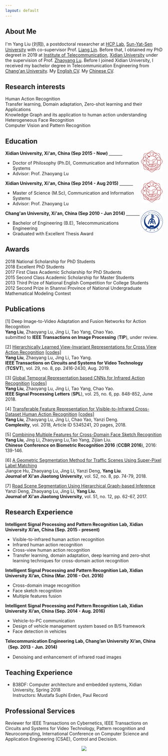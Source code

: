 ```yaml
---
layout: default
---
```

## About Me
I'm Yang Liu (刘阳), a postdoctoral researcher at [HCP Lab](http://www.sysu-hcp.net/home/), [Sun-Yat-Sen University](http://www.sysu.edu.cn/) with co-supervisor Prof. [Liang Lin](http://www.linliang.net/). Before that, I obtained my PhD degreet in 2019 at [Institute of Telecommunication](http://ste.xidian.edu.cn/), [Xidian University](https://www.xidian.edu.cn/) under the supervision of Prof. [Zhaoyang Lu](http://web.xidian.edu.cn/zhylu/). Before I joined Xidian University, I received my bachelor degree in Telecommunication Engineering from [Chang'an University](http://www.chd.edu.cn/). My [English CV](https://drive.google.com/open?id=1Zp2Nk_MW1x1_96nV6d4g1w8R2UspKcOY). My [Chinese CV](https://drive.google.com/open?id=1dJGqxSNH_pugJt5I__vWtuWRutw7sgEh).  

## Research interests
Human Action Recognition  
Transfer learning, Domain adaptation, Zero-shot learning and their Applications  
Knowledge Graph and its application to human action understanding  
Heterogeneous Face Recognition  
Computer Vision and Pattern Recognition

## Education
<div align="left">
        <strong> Xidian University, Xi'an, China (Sep 2015 - Now) </strong>
          <a href="https://www.xidian.edu.cn/" target="_blank" rel="external">
            <img border="0" src="xidian_logo.png" align="right" width="70" height="70">
          </a> 
        <ul>
        <li>
          Doctor of Philosophy (Ph.D), Communication and Information Systems</li>
        <li>
          Advisor: Prof. Zhaoyang Lu</li>
      </ul>      
      </div>



<div align="left">
        <strong> Xidian University, Xi'an, China (Sep 2014 - Aug 2015) </strong>
          <a href="https://www.xidian.edu.cn/" target="_blank" rel="external">
            <img border="0" src="xidian_logo.png" align="right" width="70" height="70">
          </a> 
        <ul>
        <li>
          Master of Science (M.Sc), Communication and Information Systems</li>
        <li>
          Advisor: Prof. Zhaoyang Lu</li>
      </ul>      
      </div>



<div align="left">
        <strong> Chang'an University, Xi'an, China (Sep 2010 - Jun 2014) </strong>
          <a href="http://www.chd.edu.cn/" target="_blank" rel="external">
            <img border="0" src="chd_logo.jpg" align="right" width="70" height="70">
          </a> 
        <ul>
        <li>
          Bachelor of Engineering (B.E), Telecommunications Engineering</li>
        <li>
          Graduated with Excellent Thesis Award</li>
      </ul>      
      </div>  
      
## Awards  
2018 National Scholarship for PhD Students  
2018 Excellent PhD Students      
2017 First Class Academic Scholarship for PhD Students  
2015 Second Class Academic Scholarship for Master Students   
2013 Third Prize of National English Competition for College Students   
2012 Second Prize in Shannxi Province of National Undergraduate Mathematical Modeling Contest
## Publications  
[1] Deep Image-to-Video Adaptation and Fusion Networks for Action Recognition   
**Yang Liu**, Zhaoyang Lu, Jing Li, Tao Yang, Chao Yao.    
submitted to **IEEE Transactions on Image Processing** (**TIP**), under review.   

[2] [Hierarchically Learned View-Invariant Representations for Cross View Action Recognition](https://ieeexplore.ieee.org/document/8453034/)  [[codes]](https://xdyangliu.github.io/JSRDA/)   
**Yang Liu**, Zhaoyang Lu, Jing Li, Tao Yang.  
**IEEE Transactions on Circuits and Systems for Video Technology** (**TCSVT**), vol. 29, no. 8, pp. 2416-2430, Aug. 2019.   

[3] [Global Temporal Representation based CNNs for Infrared Action Recognition](https://ieeexplore.ieee.org/document/8332532) [[codes]](https://xdyangliu.github.io/TSTDDs/)    
**Yang Liu**, Zhaoyang Lu, Jing Li, Tao Yang, Chao Yao.   
**IEEE Signal Processing Letters** (**SPL**), vol. 25, no. 6, pp. 848-852, June 2018.   

[4] [Transferable Feature Representation for Visible-to-Infrared Cross-Dataset Human Action Recognition](https://xdyangliu.github.io/TSTDDs/) [[codes]](https://xdyangliu.github.io/CDFAG/)     
**Yang Liu**, Zhaoyang Lu, Jing Li, Chao Yao, Yanzi Deng.  
**Complexity**, vol. 2018, Article ID 5345241, 20 pages, 2018.    

[5] [Combining Multiple Features for Cross-Domain Face Sketch Recognition](https://link.springer.com/chapter/10.1007/978-3-319-46654-5_16)   
**Yang Liu**, Jing Li, Zhaoyang Lu,Tao Yang, Zijian Liu.  
**Chinese Conference on Biometric Recognition 2016** (**CCBR 2016**), 2016: 139-146.  

[6] [A Geometric Segmentation Method for Traffic Scenes Using Super-Pixel Label Matching](http://zkxb.xjtu.edu.cn//oa/darticle.aspx?type=view&id=201808012)     
Jiangce Hu, Zhaoyang Lu, Jing Li, Yanzi Deng, **Yang Liu**.  
**Journal of Xi'an Jiaotong University**, vol. 52, no. 8, pp. 74-79, 2018.  

[7] [Road Scene Segmentation Using Hierarchical Graph-based Inference](http://zkxb.xjtu.edu.cn/oa/DArticle.aspx?type=view&id=201712010)     
Yanzi Deng, Zhaoyang Lu, Jing Li, **Yang Liu.**  
**Journal of Xi'an Jiaotong University**, vol. 51, no. 12, pp. 62-67, 2017.  

## Research Experience  

**Intelligent Signal Processing and Pattern Recognition Lab, Xidian University Xi’an, China (Sep. 2015 - present)**     
  * Visible-to-infrared human action recognition  
  * Infrared human action recognition  
  * Cross-view human action recognition  
  * Transfer learning, domain adaptation, deep learning and zero-shot learning techniques for cross-domain action recognition  

**Intelligent Signal Processing and Pattern Recognition Lab, Xidian University Xi’an, China (Mar. 2016 - Oct. 2016)**    
  * Cross-domain image recognition
  * Face sketch recognition
  * Multiple features fusion

**Intelligent Signal Processing and Pattern Recognition Lab, Xidian University Xi’an, China (Sep. 2014 - Aug. 2016)**      
  * Vehicle-to-PC communication  
  * Design of vehicle management system based on B/S framework  
  * Face detection in vehicles  

**Telecommunication Engineering Lab, Chang’an University Xi’an, China （Sep. 2013 - Jun. 2014)**      
  * Denoising and enhancement of infrared road images    

## Teaching Experience  
* B38DF: Computer architecture and embedded systems, Xidian University, Spring 2018   
  Instructors: Mustafa Suphi Erden, Paul Record   
  
## Professional Services  
Reviewer for IEEE Transactions on Cybernetics, IEEE Transactions on Circuits and Systems for Video Technology, Pattern recognition and Neurocomputing, International Conference on Computer Science and Application Engineering (CSAE), Control and Decision.  

<div align="center">
<a href="https://clustrmaps.com/site/1afab"  title="Visit tracker"><img src="//www.clustrmaps.com/map_v2.png?d=4gcumkWOGcGMkP7mPeNRWlKjBOWOoFnp4f3NrPlhG8U&cl=ffffff" /></a>
</div> 
